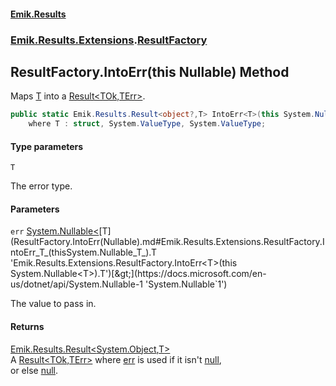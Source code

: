 #### [Emik.Results](index.md 'index')
### [Emik.Results.Extensions](Emik.Results.Extensions.md 'Emik.Results.Extensions').[ResultFactory](ResultFactory.md 'Emik.Results.Extensions.ResultFactory')

## ResultFactory.IntoErr<T>(this Nullable<T>) Method

Maps [T](ResultFactory.IntoErr(Nullable).md#Emik.Results.Extensions.ResultFactory.IntoErr_T_(thisSystem.Nullable_T_).T 'Emik.Results.Extensions.ResultFactory.IntoErr<T>(this System.Nullable<T>).T') into a [Result&lt;TOk,TErr&gt;](Result_TOk,TErr_.md 'Emik.Results.Result<TOk,TErr>').

```csharp
public static Emik.Results.Result<object?,T> IntoErr<T>(this System.Nullable<T> err)
    where T : struct, System.ValueType, System.ValueType;
```
#### Type parameters

<a name='Emik.Results.Extensions.ResultFactory.IntoErr_T_(thisSystem.Nullable_T_).T'></a>

`T`

The error type.
#### Parameters

<a name='Emik.Results.Extensions.ResultFactory.IntoErr_T_(thisSystem.Nullable_T_).err'></a>

`err` [System.Nullable&lt;](https://docs.microsoft.com/en-us/dotnet/api/System.Nullable-1 'System.Nullable`1')[T](ResultFactory.IntoErr(Nullable).md#Emik.Results.Extensions.ResultFactory.IntoErr_T_(thisSystem.Nullable_T_).T 'Emik.Results.Extensions.ResultFactory.IntoErr<T>(this System.Nullable<T>).T')[&gt;](https://docs.microsoft.com/en-us/dotnet/api/System.Nullable-1 'System.Nullable`1')

The value to pass in.

#### Returns
[Emik.Results.Result&lt;](Result_TOk,TErr_.md 'Emik.Results.Result<TOk,TErr>')[System.Object](https://docs.microsoft.com/en-us/dotnet/api/System.Object 'System.Object')[,](Result_TOk,TErr_.md 'Emik.Results.Result<TOk,TErr>')[T](ResultFactory.IntoErr(Nullable).md#Emik.Results.Extensions.ResultFactory.IntoErr_T_(thisSystem.Nullable_T_).T 'Emik.Results.Extensions.ResultFactory.IntoErr<T>(this System.Nullable<T>).T')[&gt;](Result_TOk,TErr_.md 'Emik.Results.Result<TOk,TErr>')  
A [Result&lt;TOk,TErr&gt;](Result_TOk,TErr_.md 'Emik.Results.Result<TOk,TErr>') where [err](ResultFactory.IntoErr(Nullable).md#Emik.Results.Extensions.ResultFactory.IntoErr_T_(thisSystem.Nullable_T_).err 'Emik.Results.Extensions.ResultFactory.IntoErr<T>(this System.Nullable<T>).err') is used if it isn't [null](https://docs.microsoft.com/en-us/dotnet/csharp/language-reference/keywords/null 'https://docs.microsoft.com/en-us/dotnet/csharp/language-reference/keywords/null'),  
or else [null](https://docs.microsoft.com/en-us/dotnet/csharp/language-reference/keywords/null 'https://docs.microsoft.com/en-us/dotnet/csharp/language-reference/keywords/null').